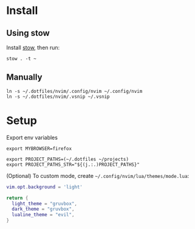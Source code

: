 # Install
## Using stow
Install [stow](https://www.gnu.org/software/stow/), then run:

    stow . -t ~

## Manually

    ln -s ~/.dotfiles/nvim/.config/nvim ~/.config/nvim
    ln -s ~/.dotfiles/nvim/.vsnip ~/.vsnip

# Setup
Export env variables

    export MYBROWSER=firefox

    export PROJECT_PATHS=(~/.dotfiles ~/projects)
    export PROJECT_PATHS_STR="${(j.:.)PROJECT_PATHS}"

(Optional) To custom mode, create `~/.config/nvim/lua/themes/mode.lua`:

```lua
vim.opt.background = 'light'

return {
  light_theme = "gruvbox",
  dark_theme = "gruvbox",
  lualine_theme = "evil",
}
```
